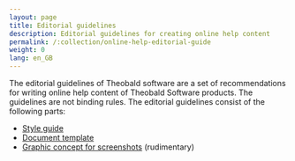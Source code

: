 ```yaml
---
layout: page
title: Editorial guidelines
description: Editorial guidelines for creating online help content
permalink: /:collection/online-help-editorial-guide
weight: 0
lang: en_GB
---
```


The editorial guidelines of Theobald software are a set of recommendations for writing online help content of Theobald Software products. The guidelines are not binding rules.
The editorial guidelines consist of the following parts:
- [Style guide](https://theobaldsoftware.sharepoint.com/:w:/s/PresalesSupportProdMgmtDoc/EaByFn0DfR9LpffoVRzpEvgB4f_RuvXO6YNkFiuf4qcnoQ?e=YnrjdE)
- [Document template](https://help.theobald-software.com/en/about_template)
- [Graphic concept for screenshots](https://help.theobald-software.com/en/screenshots) (rudimentary)
